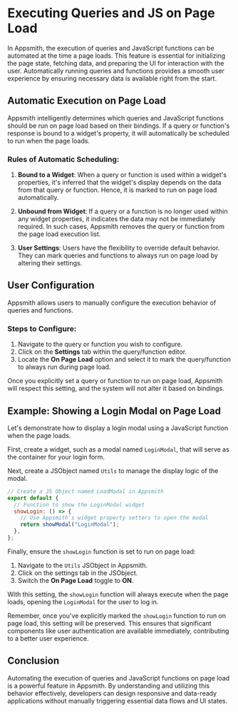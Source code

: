 # Executing Queries and JS on Page Load

In Appsmith, the execution of queries and JavaScript functions can be automated at the time a page loads. This feature is essential for initializing the page state, fetching data, and preparing the UI for interaction with the user. Automatically running queries and functions provides a smooth user experience by ensuring necessary data is available right from the start.

## Automatic Execution on Page Load

Appsmith intelligently determines which queries and JavaScript functions should be run on page load based on their bindings. If a query or function's response is bound to a widget's property, it will automatically be scheduled to run when the page loads.

### Rules of Automatic Scheduling:

1. **Bound to a Widget**: When a query or function is used within a widget's properties, it's inferred that the widget's display depends on the data from that query or function. Hence, it is marked to run on page load automatically.

2. **Unbound from Widget**: If a query or a function is no longer used within any widget properties, it indicates the data may not be immediately required. In such cases, Appsmith removes the query or function from the page load execution list.

3. **User Settings**: Users have the flexibility to override default behavior. They can mark queries and functions to always run on page load by altering their settings.

## User Configuration

Appsmith allows users to manually configure the execution behavior of queries and functions.

### Steps to Configure:

1. Navigate to the query or function you wish to configure.
2. Click on the **Settings** tab within the query/function editor.
3. Locate the **On Page Load** option and select it to mark the query/function to always run during page load.

Once you explicitly set a query or function to run on page load, Appsmith will respect this setting, and the system will not alter it based on bindings.

## Example: Showing a Login Modal on Page Load

Let's demonstrate how to display a login modal using a JavaScript function when the page loads.

First, create a widget, such as a modal named `LoginModal`, that will serve as the container for your login form.

Next, create a JSObject named `Utils` to manage the display logic of the modal.

```javascript
// Create a JS Object named LoadModal in Appsmith
export default {
  // Function to show the LoginModal widget
  showLogin: () => {
    // Use Appsmith's widget property setters to open the modal
    return showModal("LoginModal");
  },
};
```

Finally, ensure the `showLogin` function is set to run on page load:

1. Navigate to the `Utils` JSObject in Appsmith.
2. Click on the settings tab in the JSObject.
3. Switch the **On Page Load** toggle to **ON**.

With this setting, the `showLogin` function will always execute when the page loads, opening the `LoginModal` for the user to log in.

Remember, once you've explicitly marked the `showLogin` function to run on page load, this setting will be preserved. This ensures that significant components like user authentication are available immediately, contributing to a better user experience.

## Conclusion

Automating the execution of queries and JavaScript functions on page load is a powerful feature in Appsmith. By understanding and utilizing this behavior effectively, developers can design responsive and data-ready applications without manually triggering essential data flows and UI states.
